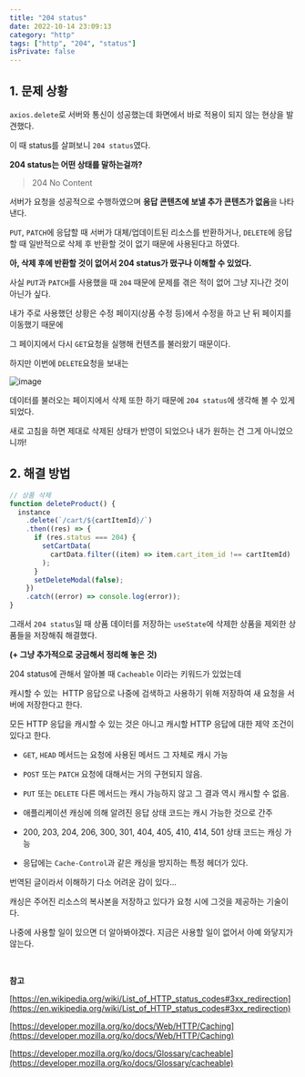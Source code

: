 ```yaml
---
title: "204 status"
date: 2022-10-14 23:09:13
category: "http"
tags: ["http", "204", "status"]
isPrivate: false
---
```


## **1\. 문제 상황**

`axios.delete`로 서버와 통신이 성공했는데 화면에서 바로 적용이 되지 않는 현상을 발견했다.

이 때 status를 살펴보니 `204 status`였다.

**204 status는 어떤 상태를 말하는걸까?**

> 204 No Content

서버가 요청을 성공적으로 수행하였으며 **응답 콘텐츠에 보낼 추가 콘텐츠가 없음**을 나타낸다.

`PUT`, `PATCH`에 응답할 때 서버가 대체/업데이트된 리소스를 반환하거나, `DELETE`에 응답할 때 일반적으로 삭제 후 반환할 것이 없기 때문에 사용된다고 하였다.

**아, 삭제 후에 반환할 것이 없어서 204 status가 떴구나 이해할 수 있었다.**

사실 `PUT`과 `PATCH`를 사용했을 때 `204` 때문에 문제를 겪은 적이 없어 그냥 지나간 것이 아닌가 싶다.

내가 주로 사용했던 상황은 수정 페이지(상품 수정 등)에서 수정을 하고 난 뒤 페이지를 이동했기 때문에

그 페이지에서 다시 `GET`요청을 실행해 컨텐츠를 불러왔기 때문이다.

하지만 이번에 `DELETE`요청을 보내는

![image](https://github-production-user-asset-6210df.s3.amazonaws.com/100986977/237414024-6f4ae3a9-970d-4e51-a021-eb8f2675269a.png?X-Amz-Algorithm=AWS4-HMAC-SHA256&X-Amz-Credential=AKIAVCODYLSA53PQK4ZA%2F20250516%2Fus-east-1%2Fs3%2Faws4_request&X-Amz-Date=20250516T133013Z&X-Amz-Expires=300&X-Amz-Signature=6d844f0f75c5445338e5fedad206c92d38b3e232f66836f541d77dc1c06e6a5c&X-Amz-SignedHeaders=host)

데이터를 불러오는 페이지에서 삭제 또한 하기 때문에 `204 status`에 생각해 볼 수 있게 되었다.

새로 고침을 하면 제대로 삭제된 상태가 반영이 되었으나 내가 원하는 건 그게 아니었으니까!

## **2\. 해결 방법**

```jsx
// 상품 삭제
function deleteProduct() {
  instance
    .delete(`/cart/${cartItemId}/`)
    .then((res) => {
      if (res.status === 204) {
        setCartData(
          cartData.filter((item) => item.cart_item_id !== cartItemId)
        );
      }
      setDeleteModal(false);
    })
    .catch((error) => console.log(error));
}
```

그래서 `204 status`일 때 상품 데이터를 저장하는 `useState`에 삭제한 상품을 제외한 상품들을 저장해줘 해결했다.

**(+ 그냥 추가적으로 궁금해서 정리해 놓은 것)**

204 status에 관해서 알아볼 때 `Cacheable` 이라는 키워드가 있었는데

캐시할 수 있는  HTTP 응답으로 나중에 검색하고 사용하기 위해 저장하여 새 요청을 서버에 저장한다고 한다.

모든 HTTP 응답을 캐시할 수 있는 것은 아니고 캐시할 HTTP 응답에 대한 제약 조건이 있다고 한다.

- `GET`, `HEAD` 메서드는 요청에 사용된 메서드 그 자체로 캐시 가능

- `POST` 또는 `PATCH` 요청에 대해서는 거의 구현되지 않음.

- `PUT` 또는 `DELETE` 다른 메서드는 캐시 가능하지 않고 그 결과 역시 캐시할 수 없음.

- 애플리케이션 캐싱에 의해 알려진 응답 상태 코드는 캐시 가능한 것으로 간주

- 200, 203, 204, 206, 300, 301, 404, 405, 410, 414, 501 상태 코드는 캐싱 가능

- 응답에는 `Cache-Control`과 같은 캐싱을 방지하는 특정 헤더가 있다.

번역된 글이라서 이해하기 다소 어려운 감이 있다...

캐싱은 주어진 리소스의 복사본을 저장하고 있다가 요청 시에 그것을 제공하는 기술이다.

나중에 사용할 일이 있으면 더 알아봐야겠다. 지금은 사용할 일이 없어서 아예 와닿지가 않는다.

<br />

**참고**

[https://en.wikipedia.org/wiki/List_of_HTTP_status_codes#3xx_redirection](https://en.wikipedia.org/wiki/List_of_HTTP_status_codes#3xx_redirection)

[https://developer.mozilla.org/ko/docs/Web/HTTP/Caching](https://developer.mozilla.org/ko/docs/Web/HTTP/Caching)

[https://developer.mozilla.org/ko/docs/Glossary/cacheable](https://developer.mozilla.org/ko/docs/Glossary/cacheable)
